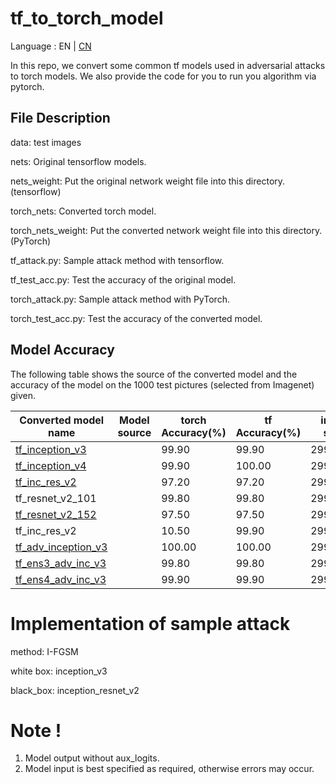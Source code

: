 # tf_to_torch_model

Language : EN | [CN](./README.cn.md) 

In this repo, we convert some common tf models used in adversarial attacks to torch models. We also provide the code for you to run you algorithm via pytorch.

## File Description

data: test images

nets: Original tensorflow models.

nets_weight:  Put the original network weight file into this directory. (tensorflow)

torch_nets: Converted torch model.

torch_nets_weight: Put the converted network weight file into this directory. (PyTorch)

tf_attack.py: Sample attack method with tensorflow.

tf_test_acc.py: Test the accuracy of the original model.

torch_attack.py: Sample attack method with PyTorch.

torch_test_acc.py: Test the accuracy of the converted model.

##  Model Accuracy

The following table shows the source of the converted model and the accuracy of the model on the 1000 test pictures (selected from Imagenet) given.

| Converted model name                                         | Model source | torch Accuracy(%) | tf Accuracy(%) | input size |
| ------------------------------------------------------------ | ------------ | ------------------------------------------------------------ | ------------------------------------------------------------ | ------------------------------------------------------------ |
| [tf_inception_v3](https://github.com/ylhz/tf_to_pytorch_model/releases/download/v1.0/tf_inception_v3.npy) |              | 99.90 | 99.90 | 299*299 |
| [tf_inception_v4](https://github.com/ylhz/tf_to_pytorch_model/releases/download/v1.0/tf_inception_v4.npy) |              | 99.90 | 100.00 | 299*299 |
|[tf_inc_res_v2](https://github.com/ylhz/tf_to_pytorch_model/releases/download/v1.0/tf_inc_res_v2.npy)|| 97.20 | 97.20 | 299*299 |
|tf_resnet_v2_101||99.80|99.80|  299*299|
|[tf_resnet_v2_152](https://github.com/ylhz/tf_to_pytorch_model/releases/download/v1.0/tf_resnet_v2_152.npy)|| 97.50 | 97.50 | 299*299 |
| tf_inc_res_v2 ||10.50| 99.90 | 299*299 |
| [tf_adv_inception_v3](https://github.com/ylhz/tf_to_pytorch_model/releases/download/v1.0/tf_adv_inception_v3.npy) |              | 100.00 | 100.00 | 299*299 |
| [tf_ens3_adv_inc_v3](https://github.com/ylhz/tf_to_pytorch_model/releases/download/v1.0/tf_ens3_adv_inc_v3.npy) |              | 99.80 | 99.80 | 299*299 |
| [tf_ens4_adv_inc_v3](https://github.com/ylhz/tf_to_pytorch_model/releases/download/v1.0/tf_ens4_adv_inc_v3.npy) |              | 99.90 | 99.90 | 299*299 |

# Implementation of sample attack

method: I-FGSM

white box: inception_v3

black_box: inception_resnet_v2

# Note !

1. Model output without aux_logits. 
2. Model input is best specified as required, otherwise errors may occur.

